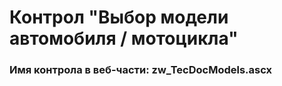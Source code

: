 ﻿---
description: 2.4.10.0
---
# Контрол "Выбор модели автомобиля / мотоцикла"
### Имя контрола в веб-части: zw_TecDocModels.ascx

